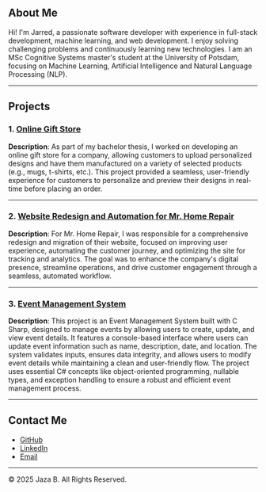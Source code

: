## About Me
Hi! I'm Jarred, a passionate software developer with experience in full-stack development, machine learning, and web development. I enjoy solving challenging problems and continuously learning new technologies. I am an MSc Cognitive Systems master's student at the
University of Potsdam, focusing on Machine Learning, Artificial Intelligence and Natural Language Processing
(NLP). 

---

## Projects

### 1. [Online Gift Store](https://github.com/Informatics-370/370development-team-18-let-s-get-personal)
**Description**: As part of my bachelor thesis, I worked on developing an online gift store for a company,
allowing customers to upload personalized designs and have them manufactured on a
variety of selected products (e.g., mugs, t-shirts, etc.). This project provided a seamless,
user-friendly experience for customers to personalize and preview their designs in
real-time before placing an order.

---

### 2. [Website Redesign and Automation for Mr. Home Repair](https://mrhomerepair.co.za/)
**Description**: For Mr. Home Repair, I was responsible for a comprehensive redesign and migration of
their website, focused on improving user experience, automating the customer journey,
and optimizing the site for tracking and analytics. The goal was to enhance the company's
digital presence, streamline operations, and drive customer engagement through a
seamless, automated workflow.

---

### 3. [Event Management System](https://github.com/JazaB123/EventManagementSystem.git)
**Description**: This project is an Event Management System built with C Sharp, designed to manage events by allowing users to create, update, and view event details. It features a console-based interface where users can update event information such as name, description, date, and location. The system validates inputs, ensures data integrity, and allows users to modify event details while maintaining a clean and user-friendly flow. The project uses essential C# concepts like object-oriented programming, nullable types, and exception handling to ensure a robust and efficient event management process.

---

## Contact Me
- [GitHub](https://github.com/JazaB123)
- [LinkedIn](https://www.linkedin.com/in/jarred-boere/)
- [Email](mailto:your.email@example.com)

---

© 2025 Jaza B. All Rights Reserved.